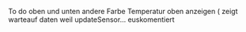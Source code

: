 To do oben und unten andere Farbe
Temperatur oben anzeigen ( zeigt warteauf daten weil updateSensor... euskomentiert

